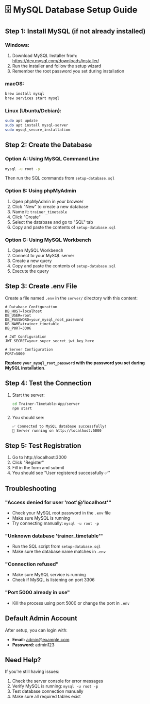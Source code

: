 # 🗄️ MySQL Database Setup Guide

## **Step 1: Install MySQL (if not already installed)**

### **Windows:**
1. Download MySQL Installer from: https://dev.mysql.com/downloads/installer/
2. Run the installer and follow the setup wizard
3. Remember the root password you set during installation

### **macOS:**
```bash
brew install mysql
brew services start mysql
```

### **Linux (Ubuntu/Debian):**
```bash
sudo apt update
sudo apt install mysql-server
sudo mysql_secure_installation
```

## **Step 2: Create the Database**

### **Option A: Using MySQL Command Line**
```bash
mysql -u root -p
```
Then run the SQL commands from `setup-database.sql`

### **Option B: Using phpMyAdmin**
1. Open phpMyAdmin in your browser
2. Click "New" to create a new database
3. Name it: `trainer_timetable`
4. Click "Create"
5. Select the database and go to "SQL" tab
6. Copy and paste the contents of `setup-database.sql`

### **Option C: Using MySQL Workbench**
1. Open MySQL Workbench
2. Connect to your MySQL server
3. Create a new query
4. Copy and paste the contents of `setup-database.sql`
5. Execute the query

## **Step 3: Create .env File**

Create a file named `.env` in the `server/` directory with this content:

```env
# Database Configuration
DB_HOST=localhost
DB_USER=root
DB_PASSWORD=your_mysql_root_password
DB_NAME=trainer_timetable
DB_PORT=3306

# JWT Configuration
JWT_SECRET=your_super_secret_jwt_key_here

# Server Configuration
PORT=5000
```

**Replace `your_mysql_root_password` with the password you set during MySQL installation.**

## **Step 4: Test the Connection**

1. Start the server:
   ```bash
   cd Trainer-Timetable-App/server
   npm start
   ```

2. You should see:
   ```
   ✅ Connected to MySQL database successfully!
   🚀 Server running on http://localhost:5000
   ```

## **Step 5: Test Registration**

1. Go to http://localhost:3000
2. Click "Register"
3. Fill in the form and submit
4. You should see "User registered successfully ✅"

## **Troubleshooting**

### **"Access denied for user 'root'@'localhost'"**
- Check your MySQL root password in the `.env` file
- Make sure MySQL is running
- Try connecting manually: `mysql -u root -p`

### **"Unknown database 'trainer_timetable'"**
- Run the SQL script from `setup-database.sql`
- Make sure the database name matches in `.env`

### **"Connection refused"**
- Make sure MySQL service is running
- Check if MySQL is listening on port 3306

### **"Port 5000 already in use"**
- Kill the process using port 5000 or change the port in `.env`

## **Default Admin Account**

After setup, you can login with:
- **Email:** admin@example.com
- **Password:** admin123

## **Need Help?**

If you're still having issues:
1. Check the server console for error messages
2. Verify MySQL is running: `mysql -u root -p`
3. Test database connection manually
4. Make sure all required tables exist 